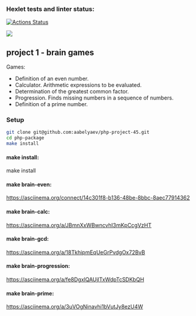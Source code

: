 ### Hexlet tests and linter status:
[![Actions Status](https://github.com/aabelyaev/php-project-45/actions/workflows/hexlet-check.yml/badge.svg)](https://github.com/aabelyaev/php-project-45/actions)

<a href="https://codeclimate.com/github/aabelyaev/php-project-45/maintainability"><img src="https://api.codeclimate.com/v1/badges/c63ee6002724df9772b3/maintainability" /></a>

## project 1 - brain games
Games:
* Definition of an even number.
* Calculator. Arithmetic expressions to be evaluated.
* Determination of the greatest common factor.
* Progression. Finds missing numbers in a sequence of numbers.
* Definition of a prime number.

### Setup
```sh
git clone git@github.com:aabelyaev/php-project-45.git
cd php-package
make install
```
#### make install:
make install
#### make brain-even:
https://asciinema.org/connect/14c301f8-b136-48be-8bbc-8aec77914362

#### make brain-calc:
https://asciinema.org/a/JBmnXxWBwncvhI3mKpCcgVzHT

#### make brain-gcd:
https://asciinema.org/a/18TkhipmEqUeGrPvdgOx72BvB

#### make brain-progression:
 https://asciinema.org/a/fe8DgxlQAUjlTxWdpTcSDKbQH

#### make brain-prime:
https://asciinema.org/a/3uVOgNinavhi1bVutJy8ezU4W